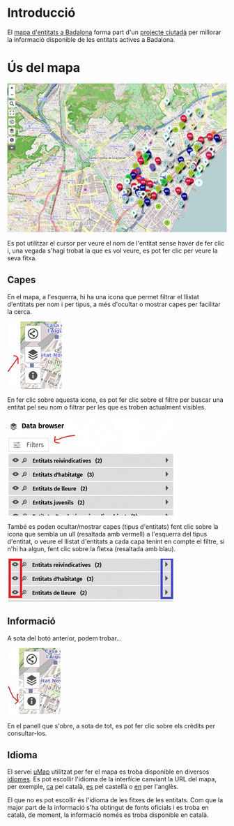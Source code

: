 # Introducció

El [mapa d'entitats a Badalona](https://umap.openstreetmap.fr/ca/map/entitats-actives-de-badalona_1027376#14/41.4554/2.2576) forma part d'un [projecte ciutadà](https://github.com/ProjEntBdn/repositori_central) per millorar la informació disponible de les entitats actives a Badalona.

# Ús del mapa

![imatge general del mapa d'entitats](img/mapa_entitats.jpg)

Es pot utilitzar el cursor per veure el nom de l'entitat sense haver de fer clic i, una vegada s'hagi trobat la que es vol veure, es pot fer clic per veure la seva fitxa.

## Capes

En el mapa, a l'esquerra, hi ha una icona que permet filtrar el llistat d'entitats per nom i per tipus, a més d'ocultar o mostrar capes per facilitar la cerca.

![mostra la icona del botó per treballar amb la informació de les capes](img/botons_mapa_capes.jpg)

En fer clic sobre aquesta icona, es pot fer clic sobre el filtre per buscar una entitat pel seu nom o filtrar per les que es troben actualment visibles.

![mostra la icona per filtrar per nom i per entitats visibles actualment](img/filtres.jpg)

També es poden ocultar/mostrar capes (tipus d'entitats) fent clic sobre la icona que sembla un ull (resaltada amb vermell) a l'esquerra del tipus d'entitat, o veure el llistat d'entitats a cada capa tenint en compte el filtre, si n'hi ha algun, fent clic sobre la fletxa (resaltada amb blau).

![mostra la imatge de diferents capes i la possibilitat d'ocultar o mostrar, a més de llistar les entitats de cada capa](img/ocultar_capes_i_desplegar_llistat.jpg)

## Informació

A sota del botó anterior, podem trobar...

![imatge general del mapa d'entitats](img/botons_mapa_info.jpg)

En el panell que s'obre, a sota de tot, es pot fer clic sobre els crèdits per consultar-los.

## Idioma

El servei [uMap](https://umap.openstreetmap.fr/ca/) utilitzat per fer el mapa es troba disponible en diversos [idiomes](https://wiki.openstreetmap.org/wiki/UMap). Es pot escollir l'idioma de la interfície canviant la URL del mapa, per exemple, [ca](https://umap.openstreetmap.fr/ca/map/entitats-actives-de-badalona_1027376#14/41.4554/2.2576) pel català, [es](https://umap.openstreetmap.fr/es/map/entitats-actives-de-badalona_1027376#14/41.4554/2.2576) pel castellà o [en](https://umap.openstreetmap.fr/en/map/entitats-actives-de-badalona_1027376#14/41.4554/2.2576) per l'anglès.

El que no es pot escollir és l'idioma de les fitxes de les entitats. Com que la major part de la informació s'ha obtingut de fonts oficials i es troba en català, de moment, la informació només es troba disponible en català.
